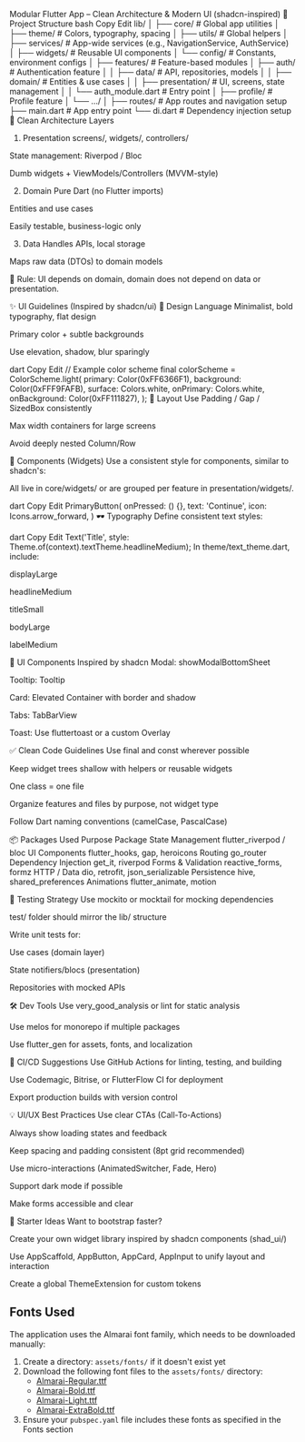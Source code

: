 Modular Flutter App – Clean Architecture & Modern UI (shadcn-inspired)
🧱 Project Structure
bash
Copy
Edit
lib/
│
├── core/                    # Global app utilities
│   ├── theme/               # Colors, typography, spacing
│   ├── utils/               # Global helpers
│   ├── services/            # App-wide services (e.g., NavigationService, AuthService)
│   ├── widgets/             # Reusable UI components
│   └── config/              # Constants, environment configs
│
├── features/                # Feature-based modules
│   ├── auth/                # Authentication feature
│   │   ├── data/            # API, repositories, models
│   │   ├── domain/          # Entities & use cases
│   │   ├── presentation/    # UI, screens, state management
│   │   └── auth_module.dart # Entry point
│   ├── profile/             # Profile feature
│   └── .../
│
├── routes/                  # App routes and navigation setup
├── main.dart                # App entry point
└── di.dart                  # Dependency injection setup
🧼 Clean Architecture Layers
1. Presentation
screens/, widgets/, controllers/

State management: Riverpod / Bloc

Dumb widgets + ViewModels/Controllers (MVVM-style)

2. Domain
Pure Dart (no Flutter imports)

Entities and use cases

Easily testable, business-logic only

3. Data
Handles APIs, local storage

Maps raw data (DTOs) to domain models

🧠 Rule: UI depends on domain, domain does not depend on data or presentation.

✨ UI Guidelines (Inspired by shadcn/ui)
🎨 Design Language
Minimalist, bold typography, flat design

Primary color + subtle backgrounds

Use elevation, shadow, blur sparingly

dart
Copy
Edit
// Example color scheme
final colorScheme = ColorScheme.light(
  primary: Color(0xFF6366F1),
  background: Color(0xFFF9FAFB),
  surface: Colors.white,
  onPrimary: Colors.white,
  onBackground: Color(0xFF111827),
);
📐 Layout
Use Padding / Gap / SizedBox consistently

Max width containers for large screens

Avoid deeply nested Column/Row

🔘 Components (Widgets)
Use a consistent style for components, similar to shadcn's:

<PrimaryButton />

<InputField />

<Card />

<Badge variant="success" />

All live in core/widgets/ or are grouped per feature in presentation/widgets/.

dart
Copy
Edit
PrimaryButton(
  onPressed: () {},
  text: 'Continue',
  icon: Icons.arrow_forward,
)
🕶️ Typography
Define consistent text styles:

dart
Copy
Edit
Text('Title', style: Theme.of(context).textTheme.headlineMedium);
In theme/text_theme.dart, include:

displayLarge

headlineMedium

titleSmall

bodyLarge

labelMedium

🧩 UI Components Inspired by shadcn
Modal: showModalBottomSheet

Tooltip: Tooltip

Card: Elevated Container with border and shadow

Tabs: TabBarView

Toast: Use fluttertoast or a custom Overlay

✅ Clean Code Guidelines
Use final and const wherever possible

Keep widget trees shallow with helpers or reusable widgets

One class = one file

Organize features and files by purpose, not widget type

Follow Dart naming conventions (camelCase, PascalCase)

📦 Packages Used
Purpose	Package
State Management	flutter_riverpod / bloc
UI Components	flutter_hooks, gap, heroicons
Routing	go_router
Dependency Injection	get_it, riverpod
Forms & Validation	reactive_forms, formz
HTTP / Data	dio, retrofit, json_serializable
Persistence	hive, shared_preferences
Animations	flutter_animate, motion

🧪 Testing Strategy
Use mockito or mocktail for mocking dependencies

test/ folder should mirror the lib/ structure

Write unit tests for:

Use cases (domain layer)

State notifiers/blocs (presentation)

Repositories with mocked APIs

🛠️ Dev Tools
Use very_good_analysis or lint for static analysis

Use melos for monorepo if multiple packages

Use flutter_gen for assets, fonts, and localization

🚀 CI/CD Suggestions
Use GitHub Actions for linting, testing, and building

Use Codemagic, Bitrise, or FlutterFlow CI for deployment

Export production builds with version control

💡 UI/UX Best Practices
Use clear CTAs (Call-To-Actions)

Always show loading states and feedback

Keep spacing and padding consistent (8pt grid recommended)

Use micro-interactions (AnimatedSwitcher, Fade, Hero)

Support dark mode if possible

Make forms accessible and clear

📘 Starter Ideas
Want to bootstrap faster?

Create your own widget library inspired by shadcn components (shad_ui/)

Use AppScaffold, AppButton, AppCard, AppInput to unify layout and interaction

Create a global ThemeExtension for custom tokens

## Fonts Used
The application uses the Almarai font family, which needs to be downloaded manually:

1. Create a directory: `assets/fonts/` if it doesn't exist yet
2. Download the following font files to the `assets/fonts/` directory:
   - [Almarai-Regular.ttf](https://github.com/google/fonts/raw/main/ofl/almarai/Almarai-Regular.ttf)
   - [Almarai-Bold.ttf](https://github.com/google/fonts/raw/main/ofl/almarai/Almarai-Bold.ttf)
   - [Almarai-Light.ttf](https://github.com/google/fonts/raw/main/ofl/almarai/Almarai-Light.ttf)
   - [Almarai-ExtraBold.ttf](https://github.com/google/fonts/raw/main/ofl/almarai/Almarai-ExtraBold.ttf)
3. Ensure your `pubspec.yaml` file includes these fonts as specified in the Fonts section